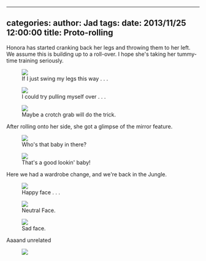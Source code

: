 
---
categories: 
author: Jad
tags: 
date: 2013/11/25 12:00:00
title: Proto-rolling
---
Honora has started cranking back her legs and throwing them to her left.  We assume this is building up to a roll-over.  I hope she's taking her tummy-time training seriously.

<figure>
<img src="/img/2013/11/25/img_6875_medium.jpg" />
<figcaption>If I just swing my legs this way . . .</figcaption>
</figure>

<figure>
<img src="/img/2013/11/25/img_6887_medium.jpg" />
<figcaption>I could try pulling myself over . . .</figcaption>
</figure>


<figure>
<img src="/img/2013/11/25/img_6881_medium.jpg" />
<figcaption>Maybe a crotch grab will do the trick.</figcaption>
</figure>

After rolling onto her side, she got a glimpse of the mirror feature.

<figure>
<img src="/img/2013/11/25/img_6892_medium.jpg" />
<figcaption>Who's that baby in there?</figcaption>
</figure>

<figure>
<img src="/img/2013/11/25/img_6894_medium.jpg" />
<figcaption>That's a good lookin' baby!</figcaption>
</figure>

Here we had a wardrobe change, and we're back in the Jungle.

<figure>
<img src="/img/2013/11/25/img_6900_medium.jpg" />
<figcaption>Happy face . . .</figcaption>
</figure>

<figure>
<img src="/img/2013/11/25/img_6897_medium.jpg" />
<figcaption>Neutral Face.</figcaption>
</figure>

<figure>
<img src="/img/2013/11/25/img_6929_medium.jpg" />
<figcaption>Sad face.</figcaption>
</figure>

Aaaand unrelated
<figure>
<img src="/img/2013/11/25/img_5629_medium.jpg" />
<figcaption></figcaption>
</figure>